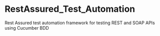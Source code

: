 # RestAssured_Test_Automation
Rest Assured test automation framework for testing REST and SOAP APIs using Cucumber BDD

